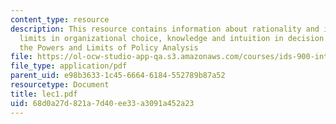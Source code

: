 ```yaml
---
content_type: resource
description: This resource contains information about rationality and its practical
  limits in organizational choice, knowledge and intuition in decision making and
  the Powers and Limits of Policy Analysis
file: https://ol-ocw-studio-app-qa.s3.amazonaws.com/courses/ids-900-integrating-doctoral-seminar-on-emerging-technologies-fall-2005/68d0a27d821a7d40ee33a3091a452a23_lec1.pdf
file_type: application/pdf
parent_uid: e98b3633-1c45-6664-6184-552789b87a52
resourcetype: Document
title: lec1.pdf
uid: 68d0a27d-821a-7d40-ee33-a3091a452a23
---
```

